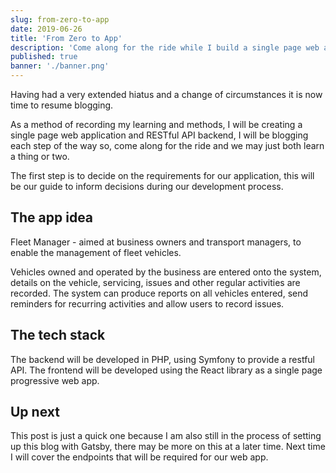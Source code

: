 ```yaml
---
slug: from-zero-to-app
date: 2019-06-26
title: 'From Zero to App'
description: 'Come along for the ride while I build a single page web app and a RESTful api backend.'
published: true
banner: './banner.png'
---
```


Having had a very extended hiatus and a change of circumstances it is now time to resume blogging. 

As a method of recording my learning and methods, I will be creating a single page web application and RESTful API backend, I will be blogging each step of the way so, come along for the ride and we may just both learn a thing or two.

The first step is to decide on the requirements for our application, this will be our guide to inform decisions during our development process.

## The app idea

Fleet Manager - aimed at business owners and transport managers, to enable the management of fleet vehicles.

Vehicles owned and operated by the business are entered onto the system, details on the vehicle, servicing, issues and other regular activities are recorded. The system can produce reports on all vehicles entered, send reminders for recurring activities and allow users to record issues.

## The tech stack

The backend will be developed in PHP, using Symfony to provide a restful API. The frontend will be developed using the React library as a single page progressive web app.

## Up next

This post is just a quick one because I am also still in the process of setting up this blog with Gatsby, there may be more on this at a later time. Next time I will cover the endpoints that will be required for our web app.